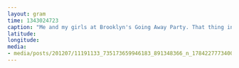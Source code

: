 ```yaml
---
layout: gram
time: 1343024723
caption: "Me and my girls at Brooklyn's Going Away Party. That thing in my lap is a pug puppy. :D #puglove"
latitude: 
longitude: 
media:
- media/posts/201207/11191133_735173659946183_891348366_n_17842277734000351.jpg
---
```


